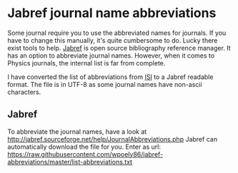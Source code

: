 Jabref journal name abbreviations
=================================

Some journal require you to use the abbreviated names for journals. If you have
to change this manually, it's quite cumbersome to do. Lucky there exist tools
to help. [Jabref](http://jabref.sourceforge.net) is open source bibliography
reference manager. It has an option to abbreviate journal names. However,
when it comes to Physics journals, the internal list is far from complete.

I have converted the list of abbreviations from [ISI](https://images.webofknowledge.com/WOK46/help/WOS/A_abrvjt.html) to a Jabref readable
format.
The file is in UTF-8 as some journal names have non-ascii characters.

Jabref
------
To abbreviate the journal names, have a look at http://jabref.sourceforge.net/help/JournalAbbreviations.php
Jabref can automatically download the file for you. Enter as url:
https://raw.githubusercontent.com/wpoely86/jabref-abbreviations/master/list-abbreviations.txt
